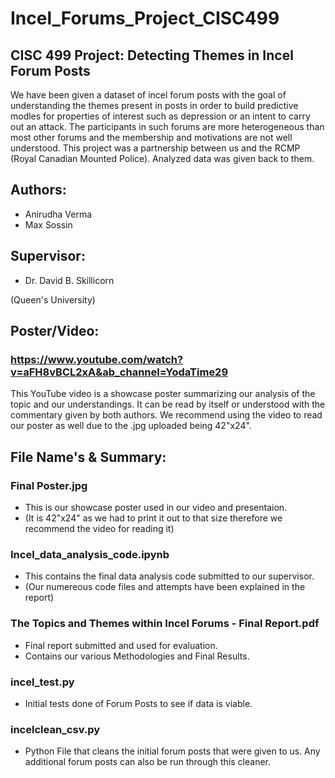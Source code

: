# Incel_Forums_Project_CISC499

## CISC 499 Project: Detecting Themes in Incel Forum Posts
We have been given a dataset of incel forum posts with the goal of understanding the themes present in posts in order to build predictive modles for properties of interest such as depression or an intent to carry out an attack. The participants in such forums are more heterogeneous than most other forums and the membership and motivations are not well understood. This project was a partnership between us and the RCMP (Royal Canadian Mounted Police). Analyzed data was given back to them. 

## Authors:
- Anirudha Verma
- Max Sossin 

## Supervisor:
- Dr. David B. Skillicorn

(Queen's University)

## Poster/Video:
### https://www.youtube.com/watch?v=aFH8vBCL2xA&ab_channel=YodaTime29

This YouTube video is a showcase poster summarizing our analysis of the topic and our understandings. It can be read by itself or understood with the commentary given by both authors. We recommend using the video to read our poster as well due to the .jpg uploaded being 42"x24".

## File Name's & Summary:
### Final Poster.jpg
- This is our showcase poster used in our video and presentaion.
- (It is 42"x24" as we had to print it out to that size therefore we recommend the video  for reading it)
### Incel_data_analysis_code.ipynb
- This contains the final data analysis code submitted to our supervisor.
- (Our numereous code files and attempts have been explained in the report)
### The Topics and Themes within Incel Forums - Final Report.pdf
- Final report submitted and used for evaluation. 
- Contains our various Methodologies and Final Results.
### incel_test.py
- Initial tests done of Forum Posts to see if data is viable.
### incelclean_csv.py
- Python File that cleans the initial forum posts that were given to us. Any additional forum posts can also be run through this cleaner.
